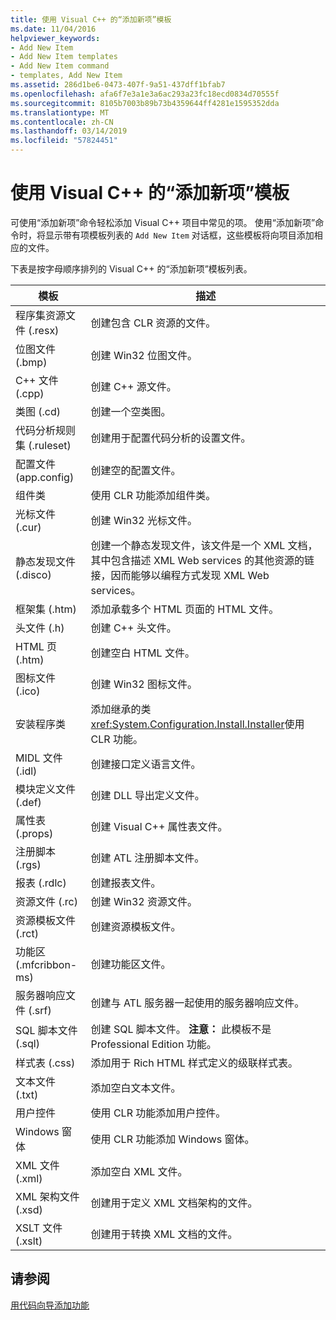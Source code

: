 ```yaml
---
title: 使用 Visual C++ 的“添加新项”模板
ms.date: 11/04/2016
helpviewer_keywords:
- Add New Item
- Add New Item templates
- Add New Item command
- templates, Add New Item
ms.assetid: 286d1be6-0473-407f-9a51-437dff1bfab7
ms.openlocfilehash: afa6f7e3a1e3a6ac293a23fc18ecd0834d70555f
ms.sourcegitcommit: 8105b7003b89b73b4359644ff4281e1595352dda
ms.translationtype: MT
ms.contentlocale: zh-CN
ms.lasthandoff: 03/14/2019
ms.locfileid: "57824451"
---
```

# <a name="using-visual-c-add-new-item-templates"></a>使用 Visual C++ 的“添加新项”模板

可使用“添加新项”命令轻松添加 Visual C++ 项目中常见的项。 使用“添加新项”命令时，将显示带有项模板列表的 `Add New Item` 对话框，这些模板将向项目添加相应的文件。

下表是按字母顺序排列的 Visual C++ 的“添加新项”模板列表。

|模板|描述|
|--------------|-----------------|
|程序集资源文件 (.resx)|创建包含 CLR 资源的文件。|
|位图文件 (.bmp)|创建 Win32 位图文件。|
|C++ 文件 (.cpp)|创建 C++ 源文件。|
|类图 (.cd)|创建一个空类图。|
|代码分析规则集 (.ruleset)|创建用于配置代码分析的设置文件。|
|配置文件 (app.config)|创建空的配置文件。|
|组件类|使用 CLR 功能添加组件类。|
|光标文件 (.cur)|创建 Win32 光标文件。|
|静态发现文件 (.disco)|创建一个静态发现文件，该文件是一个 XML 文档，其中包含描述 XML Web services 的其他资源的链接，因而能够以编程方式发现 XML Web services。|
|框架集 (.htm)|添加承载多个 HTML 页面的 HTML 文件。|
|头文件 (.h)|创建 C++ 头文件。|
|HTML 页 (.htm)|创建空白 HTML 文件。|
|图标文件 (.ico)|创建 Win32 图标文件。|
|安装程序类|添加继承的类<xref:System.Configuration.Install.Installer>使用 CLR 功能。|
|MIDL 文件 (.idl)|创建接口定义语言文件。|
|模块定义文件 (.def)|创建 DLL 导出定义文件。|
|属性表 (.props)|创建 Visual C++ 属性表文件。|
|注册脚本 (.rgs)|创建 ATL 注册脚本文件。|
|报表 (.rdlc)|创建报表文件。|
|资源文件 (.rc)|创建 Win32 资源文件。|
|资源模板文件 (.rct)|创建资源模板文件。|
|功能区 (.mfcribbon-ms)|创建功能区文件。|
|服务器响应文件 (.srf)|创建与 ATL 服务器一起使用的服务器响应文件。|
|SQL 脚本文件 (.sql)|创建 SQL 脚本文件。 **注意：** 此模板不是 Professional Edition 功能。|
|样式表 (.css)|添加用于 Rich HTML 样式定义的级联样式表。|
|文本文件 (.txt)|添加空白文本文件。|
|用户控件|使用 CLR 功能添加用户控件。|
|Windows 窗体|使用 CLR 功能添加 Windows 窗体。|
|XML 文件 (.xml)|添加空白 XML 文件。|
|XML 架构文件 (.xsd)|创建用于定义 XML 文档架构的文件。|
|XSLT 文件 (.xslt)|创建用于转换 XML 文档的文件。|

## <a name="see-also"></a>请参阅

[用代码向导添加功能](../../ide/adding-functionality-with-code-wizards-cpp.md)
